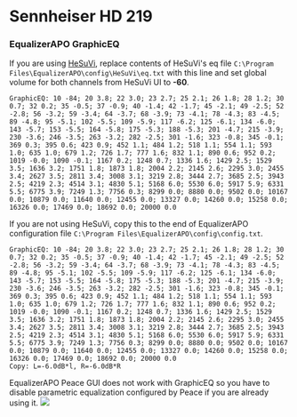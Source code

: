 # Sennheiser HD 219
### EqualizerAPO GraphicEQ
If you are using [HeSuVi](https://sourceforge.net/projects/hesuvi/), replace contents of HeSuVi's eq file `C:\Program Files\EqualizerAPO\config\HeSuVi\eq.txt` with this line and set global volume for both channels from HeSuVi UI to **-60**.
```
GraphicEQ: 10 -84; 20 3.8; 22 3.0; 23 2.7; 25 2.1; 26 1.8; 28 1.2; 30 0.7; 32 0.2; 35 -0.5; 37 -0.9; 40 -1.4; 42 -1.7; 45 -2.1; 49 -2.5; 52 -2.8; 56 -3.2; 59 -3.4; 64 -3.7; 68 -3.9; 73 -4.1; 78 -4.3; 83 -4.5; 89 -4.8; 95 -5.1; 102 -5.5; 109 -5.9; 117 -6.2; 125 -6.1; 134 -6.0; 143 -5.7; 153 -5.5; 164 -5.8; 175 -5.3; 188 -5.3; 201 -4.7; 215 -3.9; 230 -3.6; 246 -3.5; 263 -3.2; 282 -2.5; 301 -1.6; 323 -0.8; 345 -0.1; 369 0.3; 395 0.6; 423 0.9; 452 1.1; 484 1.2; 518 1.1; 554 1.1; 593 1.0; 635 1.0; 679 1.2; 726 1.7; 777 1.6; 832 1.1; 890 0.6; 952 0.2; 1019 -0.0; 1090 -0.1; 1167 0.2; 1248 0.7; 1336 1.6; 1429 2.5; 1529 3.5; 1636 3.2; 1751 1.8; 1873 1.8; 2004 2.2; 2145 2.6; 2295 3.0; 2455 3.4; 2627 3.5; 2811 3.4; 3008 3.1; 3219 2.8; 3444 2.7; 3685 2.5; 3943 2.5; 4219 2.3; 4514 3.1; 4830 5.1; 5168 6.0; 5530 6.0; 5917 5.9; 6331 5.5; 6775 3.9; 7249 1.3; 7756 0.3; 8299 0.0; 8880 0.0; 9502 0.0; 10167 0.0; 10879 0.0; 11640 0.0; 12455 0.0; 13327 0.0; 14260 0.0; 15258 0.0; 16326 0.0; 17469 0.0; 18692 0.0; 20000 0.0
```
If you are not using HeSuVi, copy this to the end of EqualizerAPO configuration file `C:\Program Files\EqualizerAPO\config\config.txt`.
```
GraphicEQ: 10 -84; 20 3.8; 22 3.0; 23 2.7; 25 2.1; 26 1.8; 28 1.2; 30 0.7; 32 0.2; 35 -0.5; 37 -0.9; 40 -1.4; 42 -1.7; 45 -2.1; 49 -2.5; 52 -2.8; 56 -3.2; 59 -3.4; 64 -3.7; 68 -3.9; 73 -4.1; 78 -4.3; 83 -4.5; 89 -4.8; 95 -5.1; 102 -5.5; 109 -5.9; 117 -6.2; 125 -6.1; 134 -6.0; 143 -5.7; 153 -5.5; 164 -5.8; 175 -5.3; 188 -5.3; 201 -4.7; 215 -3.9; 230 -3.6; 246 -3.5; 263 -3.2; 282 -2.5; 301 -1.6; 323 -0.8; 345 -0.1; 369 0.3; 395 0.6; 423 0.9; 452 1.1; 484 1.2; 518 1.1; 554 1.1; 593 1.0; 635 1.0; 679 1.2; 726 1.7; 777 1.6; 832 1.1; 890 0.6; 952 0.2; 1019 -0.0; 1090 -0.1; 1167 0.2; 1248 0.7; 1336 1.6; 1429 2.5; 1529 3.5; 1636 3.2; 1751 1.8; 1873 1.8; 2004 2.2; 2145 2.6; 2295 3.0; 2455 3.4; 2627 3.5; 2811 3.4; 3008 3.1; 3219 2.8; 3444 2.7; 3685 2.5; 3943 2.5; 4219 2.3; 4514 3.1; 4830 5.1; 5168 6.0; 5530 6.0; 5917 5.9; 6331 5.5; 6775 3.9; 7249 1.3; 7756 0.3; 8299 0.0; 8880 0.0; 9502 0.0; 10167 0.0; 10879 0.0; 11640 0.0; 12455 0.0; 13327 0.0; 14260 0.0; 15258 0.0; 16326 0.0; 17469 0.0; 18692 0.0; 20000 0.0
Copy: L=-6.0dB*l, R=-6.0dB*R
```
EqualizerAPO Peace GUI does not work with GraphicEQ so you have to disable parametric equalization configured by Peace if you are already using it.
![](https://raw.githubusercontent.com/jaakkopasanen/AutoEq/master/results/Headphone.com/innerfidelity/onear/Sennheiser%20HD%20219/Sennheiser%20HD%20219.png)
